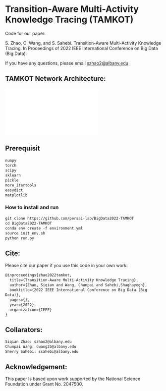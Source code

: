 # Transition-Aware Multi-Activity Knowledge Tracing (TAMKOT)
Code for our paper:

 S. Zhao, C. Wang, and S. Sahebi. Transition-Aware Multi-Activity Knowledge Tracing. In Proceedings of 2022 IEEE International Conference on Big Data (Big Data).

If you have any questions, please email szhao2@albany.edu

## TAMKOT Network Architecture:

![tamkot](model_with_layername.pdf)


## Prerequisit
```angular2html
numpy
torch
scipy
sklearn
pickle
more_itertools
easydict
matplotlib
```

### How to install and run

```angular2html
git clone https://github.com/persai-lab/BigData2022-TAMKOT
cd BigData2022-TAMKOT
conda env create -f environment.yml
source init_env.sh
python run.py
```


## Cite:

Please cite our paper if you use this code in your own work:

```
@inproceedings{zhao2022tamkot,
  title={Transition-Aware Multi-Activity Knowledge Tracing},
  author={Zhao, Siqian and Wang, Chunpai and Sahebi,Shaghayegh},
  booktitle={2022 IEEE International Conference on Big Data (Big Data)},
  pages={},
  year={2022},
  organization={IEEE}
}
```

## Collarators:
```angular2html
Siqian Zhao: szhao2@albany.edu
Chunpai Wang: cwang25@albany.edu
Sherry Sahebi: ssahebi@albany.edu
```

## Acknowledgement:

This paper is based upon work supported by the National Science Foundation under Grant No. 2047500.